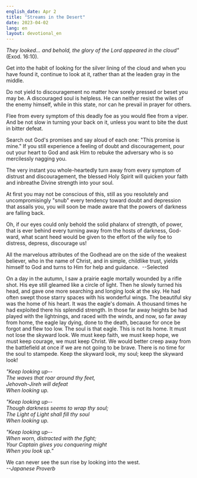 ```yaml
---
english_date: Apr 2
title: "Streams in the Desert"
date: 2023-04-02
lang: en
layout: devotional_en
---
```





<p><em>They looked… and behold, the glory of the Lord appeared in the cloud"</em> (Exod. 16:10).

</p>

<p>Get into the habit of looking for the silver lining of the cloud and when you have found it, continue to look at it, rather than at the leaden gray in the middle.

</p>

<p>Do not yield to discouragement no matter how sorely pressed or beset you may be. A discouraged soul is helpless. He can neither resist the wiles of the enemy himself, while in this state, nor can he prevail in prayer for others.

</p>

<p>Flee from every symptom of this deadly foe as you would flee from a viper. And be not slow in turning your back on it, unless you want to bite the dust in bitter defeat.

</p>

<p>Search out God's promises and say aloud of each one: "This promise is mine." If you still experience a feeling of doubt and discouragement, pour out your heart to God and ask Him to rebuke the adversary who is so mercilessly nagging you.

</p>

<p>The very instant you whole-heartedly turn away from every symptom of distrust and discouragement, the blessed Holy Spirit will quicken your faith and inbreathe Divine strength into your soul.

</p>

<p>At first you may not be conscious of this, still as you resolutely and uncompromisingly "snub" every tendency toward doubt and depression that assails you, you will soon be made aware that the powers of darkness are falling back.

</p>

<p>Oh, if our eyes could only behold the solid phalanx of strength, of power, that is ever behind every turning away from the hosts of darkness, God-ward, what scant heed would be given to the effort of the wily foe to distress, depress, discourage us!

</p>

<p>All the marvelous attributes of the Godhead are on the side of the weakest believer, who in the name of Christ, and in simple, childlike trust, yields himself to God and turns to Him for help and guidance.  --Selected

</p>

<p>On a day in the autumn, I saw a prairie eagle mortally wounded by a rifle shot. His eye still gleamed like a circle of light. Then he slowly turned his head, and gave one more searching and longing look at the sky. He had often swept those starry spaces with his wonderful wings. The beautiful sky was the home of his heart. It was the eagle's domain. A thousand times he had exploited there his splendid strength. In those far away heights be had played with the lightnings, and raced with the winds, and now, so far away from home, the eagle lay dying, done to the death, because for once be forgot and flew too low. The soul is that eagle. This is not its home. It must not lose the skyward look. We must keep faith, we must keep hope, we must keep courage, we must keep Christ. We would better creep away from the battlefield at once if we are not going to be brave. There is no time for the soul to stampede. Keep the skyward look, my soul; keep the skyward look!

</p>

<p><em>"Keep looking up--</em><br/> <em>The waves that roar around thy feet,</em><br/> <em>Jehovah-Jireh will defeat</em><br/> <em>When looking up.</em>

</p>

<p><em>"Keep looking up--</em><br/> <em>Though darkness seems to wrap thy soul;</em><br/> <em>The Light of Light shall fill thy soul</em><br/> <em>When looking up.</em>

</p>

<p><em>"Keep looking up--</em><br/> <em>When worn, distracted with the fight;</em><br/> <em>Your Captain gives you conquering might</em><br/> <em>When you look up."</em>

</p>

<p>We can never see the sun rise by looking into the west.<br/> <em>--Japanese Proverb</em>

</p>

<p></p>